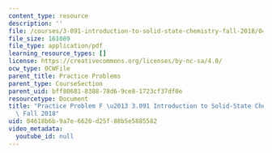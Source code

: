 ```yaml
---
content_type: resource
description: ''
file: /courses/3-091-introduction-to-solid-state-chemistry-fall-2018/04618b6b9a7e6620d25f88b5e5885582_MIT3_091F18_PPF.pdf
file_size: 161089
file_type: application/pdf
learning_resource_types: []
license: https://creativecommons.org/licenses/by-nc-sa/4.0/
ocw_type: OCWFile
parent_title: Practice Problems
parent_type: CourseSection
parent_uid: bff80681-8388-78d6-9ce8-1723cf37df0e
resourcetype: Document
title: "Practice Problem F \u2013 3.091 Introduction to Solid-State Chemistry \u2013\
  \ Fall 2018"
uid: 04618b6b-9a7e-6620-d25f-88b5e5885582
video_metadata:
  youtube_id: null
---
```

